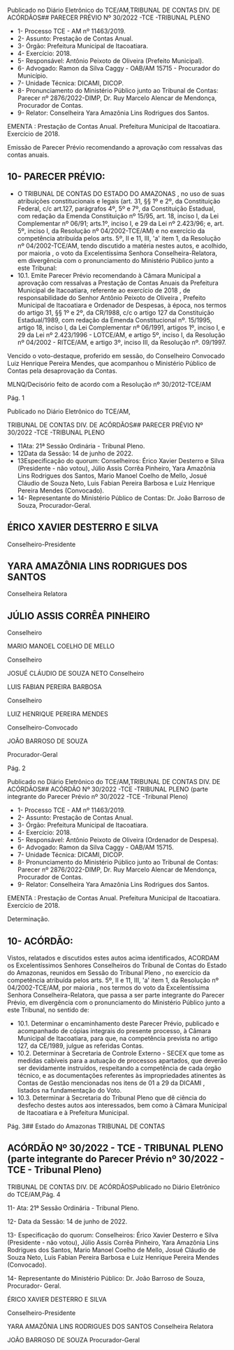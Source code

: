 Publicado  no  Diário  Eletrônico do TCE/AM,TRIBUNAL DE CONTAS DIV. DE ACÓRDÃOS## PARECER PRÉVIO Nº 30/2022 -TCE -TRIBUNAL PLENO

- 1- Processo TCE - AM nº 11463/2019.
- 2- Assunto: Prestação de Contas Anual.
- 3- Órgão: Prefeitura Municipal de Itacoatiara.
- 4- Exercício: 2018.
- 5- Responsável: Antônio Peixoto de Oliveira (Prefeito Municipal).
- 6- Advogado: Ramon da Silva Caggy - OAB/AM 15715 - Procurador do Município.
- 7- Unidade Técnica: DICAMI, DICOP.
- 8- Pronunciamento  do  Ministério  Público  junto  ao  Tribunal  de  Contas: Parecer  nº 2876/2022-DIMP,  Dr. Ruy Marcelo Alencar de Mendonça, Procurador de Contas.
- 9- Relator: Conselheira Yara Amazônia Lins Rodrigues dos Santos.

EMENTA :  Prestação  de  Contas  Anual.    Prefeitura Municipal de Itacoatiara.  Exercício de 2018.

Emissão de Parecer Prévio recomendando a aprovação com ressalvas das contas anuais.

## 10-  PARECER PRÉVIO:

- O  TRIBUNAL  DE  CONTAS  DO  ESTADO  DO  AMAZONAS ,  no  uso  de  suas atribuições  constitucionais  e  legais  (art.  31,  §§  1º  e  2º,  da  Constituição  Federal,  c/c art.127,  parágrafos  4º,  5º  e  7º,  da  Constituição  Estadual,  com  redação  da  Emenda Constituição nº 15/95, art. 18, inciso I, da Lei Complementar nº 06/91; arts.1º, inciso I, e 29  da  Lei  nº  2.423/96;  e,  art.  5º,  inciso  I,  da  Resolução  nº  04/2002-TCE/AM)  e  no exercício da competência atribuída pelos arts. 5º, II e 11, III, 'a' item 1, da Resolução nº 04/2002-TCE/AM, tendo discutido a matéria nestes autos, e acolhido, por maioria , o voto da Excelentíssima Senhora Conselheira-Relatora, em divergência com o pronunciamento do Ministério Público junto a este Tribunal:
- 10.1. Emite Parecer Prévio recomendando à Câmara Municipal a aprovação com ressalvas a Prestação de Contas Anuais da Prefeitura Municipal de Itacoatiara, referente ao exercício de 2018 , de responsabilidade do Senhor Antônio Peixoto de Oliveira , Prefeito Municipal  de  Itacoatiara  e  Ordenador  de  Despesas,  à  época, nos termos  do  artigo  31,  §§  1º  e  2º,  da  CR/1988,  c/c  o  artigo  127  da Constituição Estadual/1989, com redação da Emenda Constitucional nº. 15/1995, artigo 18, inciso I, da Lei Complementar nº 06/1991, artigos 1º, inciso I, e 29 da Lei nº 2.423/1996 - LOTCE/AM, e artigo 5º, inciso I, da Resolução nº 04/2002 - RITCE/AM, e artigo 3º, inciso III, da Resolução nº. 09/1997.

Vencido o voto-destaque, proferido em sessão, do Conselheiro Convocado Luiz Henrique  Pereira Mendes,  que  acompanhou  o  Ministério  Público  de  Contas  pela desaprovação da Contas.

MLNQ/Decisório feito de acordo com a Resolução nº 30/2012-TCE/AM

Pág. 1

Publicado  no  Diário  Eletrônico do TCE/AM,

TRIBUNAL DE CONTAS DIV. DE ACÓRDÃOS## PARECER PRÉVIO Nº 30/2022 -TCE -TRIBUNAL PLENO

- 11Ata: 21ª Sessão Ordinária - Tribunal Pleno.
- 12Data da Sessão: 14 de junho de 2022.
- 13Especificação do quorum: Conselheiros: Érico Xavier Desterro e Silva (Presidente - não votou), Júlio Assis Corrêa Pinheiro, Yara Amazônia Lins Rodrigues dos Santos, Mario  Manoel  Coelho  de  Mello,  Josué  Cláudio  de  Souza  Neto,  Luis  Fabian  Pereira Barbosa e Luiz Henrique Pereira Mendes (Convocado).
- 14-  Representante  do  Ministério  Público  de  Contas: Dr. João  Barroso  de  Souza, Procurador-Geral.

## ÉRICO XAVIER DESTERRO E SILVA

Conselheiro-Presidente

## YARA AMAZÔNIA LINS RODRIGUES DOS SANTOS

Conselheira Relatora

## JÚLIO ASSIS CORRÊA PINHEIRO

Conselheiro

MARIO MANOEL COELHO DE MELLO

Conselheiro

JOSUÉ CLÁUDIO DE SOUZA NETO Conselheiro

LUIS FABIAN PEREIRA BARBOSA

Conselheiro

LUIZ HENRIQUE PEREIRA MENDES

Conselheiro-Convocado

JOÃO BARROSO DE SOUZA

Procurador-Geral

Pág. 2

Publicado  no  Diário  Eletrônico do TCE/AM,TRIBUNAL DE CONTAS DIV. DE ACÓRDÃOS## ACÓRDÃO Nº 30/2022 -TCE -TRIBUNAL PLENO (parte integrante do Parecer Prévio nº 30/2022 -TCE -Tribunal Pleno)

- 1- Processo TCE - AM nº 11463/2019.
- 2- Assunto: Prestação de Contas Anual.
- 3- Órgão: Prefeitura Municipal de Itacoatiara.
- 4- Exercício: 2018.
- 5- Responsável: Antônio Peixoto de Oliveira (Ordenador de Despesa).
- 6- Advogado: Ramon da Silva Caggy - OAB/AM 15715.
- 7- Unidade Técnica: DICAMI, DICOP.
- 8- Pronunciamento  do  Ministério  Público  junto  ao  Tribunal  de  Contas: Parecer  nº 2876/2022-DIMP,  Dr. Ruy Marcelo Alencar de Mendonça, Procurador de Contas.
- 9- Relator: Conselheira Yara Amazônia Lins Rodrigues dos Santos.

EMENTA :  Prestação  de  Contas  Anual.    Prefeitura Municipal de Itacoatiara. Exercício de 2018.

Determinação.

## 10-  ACÓRDÃO:

Vistos, relatados e discutidos estes autos acima identificados, ACORDAM os Excelentíssimos Senhores Conselheiros do Tribunal de Contas do Estado do Amazonas, reunidos em Sessão do Tribunal Pleno , no exercício da competência atribuída pelos arts. 5º, II e 11, III, 'a' item 1, da Resolução nº 04/2002-TCE/AM, por maioria , nos termos do voto da Excelentíssima Senhora Conselheira-Relatora, que passa a ser parte integrante do Parecer Prévio, em divergência com o pronunciamento do Ministério Público junto a este Tribunal, no sentido de:

- 10.1. Determinar o  encaminhamento  deste  Parecer  Prévio,  publicado  e acompanhado  de  cópias  integrais  do  presente  processo,  à  Câmara Municipal de Itacoatiara, para que, na competência prevista no artigo 127, da CE/1989, julgue as referidas Contas.
- 10.2. Determinar à  Secretaria de Controle Externo - SECEX que tome as medidas  cabíveis  para  a  autuação  de  processos  apartados,  que deverão  ser  devidamente  instruídos,  respeitando  a  competência  de cada órgão técnico, e as documentações referentes às impropriedades  atinentes  às Contas  de  Gestão mencionadas  nos itens de 01 a 29 da DICAMI , listados na fundamentação do Voto.
- 10.3. Determinar à Secretaria do  Tribunal Pleno  que  dê  ciência do desfecho  destes  autos  aos  interessados,  bem  como  à  Câmara Municipal de Itacoatiara e à Prefeitura Municipal.

Pág. 3## Estado do Amazonas TRIBUNAL DE CONTAS

## ACÓRDÃO Nº 30/2022 - TCE - TRIBUNAL PLENO (parte integrante do Parecer Prévio nº 30/2022 - TCE - Tribunal Pleno)

TRIBUNAL DE CONTAS DIV. DE ACÓRDÃOSPublicado  no  Diário  Eletrônico do TCE/AM,Pág. 4

11- Ata: 21ª Sessão Ordinária - Tribunal Pleno.

12- Data da Sessão: 14 de junho de 2022.

13- Especificação do quorum: Conselheiros: Érico Xavier Desterro e Silva (Presidente - não votou), Júlio Assis Corrêa Pinheiro, Yara Amazônia Lins Rodrigues dos Santos, Mario  Manoel  Coelho  de  Mello,  Josué  Cláudio  de  Souza  Neto,  Luis  Fabian  Pereira Barbosa e Luiz Henrique Pereira Mendes (Convocado).

14-  Representante do Ministério Público: Dr. João Barroso de Souza, Procurador- Geral.

ÉRICO XAVIER DESTERRO E SILVA

Conselheiro-Presidente

YARA AMAZÔNIA LINS RODRIGUES DOS SANTOS Conselheira Relatora

JOÃO BARROSO DE SOUZA Procurador-Geral
